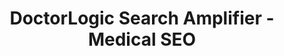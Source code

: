 ---
layout: components
title: DoctorLogic Search Amplifier - Medical SEO
description: "Expert medical SEO strategies proven to boost website traffic, new patient visits, and revenue. Know the exact ROI on your SEO efforts and track your results."
meta_image: "/img/meta/search-amplifier.jpg"
nofollow: false
gsap: true
custom_js: search-amplifier
page_class:
- class: search-amplifier
product: "search amplifier"
permalink: "/search-amplifier"
product_nav:
- product_prev: "social-reputation"
  product_next: "lead-generator"
next_page: "lead-generator"
page_sections:
- component: hero-1
  component_css: hero
  class: search-amplifier-hero
  tagline: 
  - headline: "Search Amplifier"
    icon:
    - img: "/img/product-icons/search-amplifier.svg"
      alt: "DoctorLogic Search Amplifier"
  headline: "Amplify Your Practice with Proven SEO"
  text: "Practices aspire to dominate their local market and be at the top of Google. With our proven experience executing medical SEO strategies, your website will receive a boost in website traffic, which will result in new patient visits and an increase in revenue."
  btn:
  img: "/img/products/search-amplifier/hero-img.svg"
  alt: "DoctorLogic Search Amplifier"
- component: image-group
  component_css: image-group
  class: search-amplifier__image-group--1
  headline: "Target Over 50,000 Keywords"
  text: "Ranking on the first page of search engines significantly increases being found. Your website will be optimized to help search engines identify your site as relevant to specific keywords. While our competitors struggle to target 100 keywords, our platform uses Keyword Science, Machine Learning, Artificial Intelligence (AI) and Big Data Analytics to target over 50,000 keywords."
  btn:
  items:
  - class: image-group__image--1
    img: true
    src: /img/products/search-amplifier/keyword-page.jpg
    alt-text: "Keywords"
  - class: image-group__image--2
    img: true
    src: /img/products/search-amplifier/keyword-patterns-1.svg
    alt-text: "Keyword Patterns"
  - class: image-group__image--3
    img: true
    src: /img/products/search-amplifier/keyword-patterns-2.svg
    alt-text: "Keyword Focus"
  - class: image-group__image--4
    img: true
    src: /img/products/search-amplifier/keyword-patterns-3.svg
    alt-text: "Keyword Building"
- component: callout-headline
  component_css: callout-headline
  class: callout-headline__search
  headline: "<span>93%</span> of online experiences begin with a search engine."
  source: Google
- component: feature-1
  component_css: feature
  class: search-amplifier__feature--1
  headline: "Improve Online Visibility"
  text: "Customers are searching online for medical providers near them. Local SEO requires a strategic and targeted approach. We’ll optimize and manage your practice and provider profiles across the web, including local directories such as Google Business, Google Maps, Facebook, Yelp, and other online local directories."
  btn:
  img: "/img/products/search-amplifier/online-visibility.jpg"
  alt: "Improve Online Visibility"
  img_alignment: "Left"
- component: feature-1
  component_css: feature
  class: search-amplifier__feature--2
  headline: "Track SEO Performance<sup>Beta</sup>"
  text: "Transparency is key to any successful partnership. With DoctorLogic, you know the exact ROI on your digital marketing efforts. Our SEO Performance Dashboard gives you real-time insights into keywords, Google search result rankings, search volume and the value of your keyword rankings."
  btn:
  img: "/img/products/search-amplifier/seo-performance.jpg"
  alt: "Track SEO Performance"
  img_alignment: "Right"
- component: callout
  component_css: callout
  class: bob
  background: false
  headline: "Increase Your Search Performance"
  text: "Search Amplifier champions your entire brand through best-in-class medical SEO strategies. From local and long-tail keyword targeting, local listing management, and structured data, DoctorLogic uses over 15 years experience to deliver visitors that convert into patients."
  btn:
  - btn-label: "Get A Demo"
    btn-link: "/get-a-demo"
---